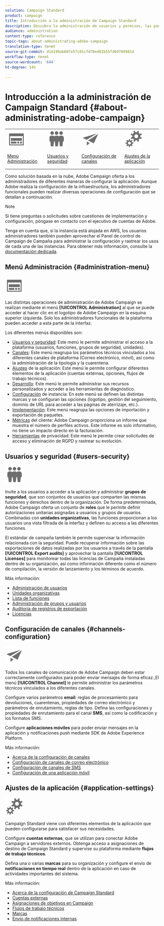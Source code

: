 ```yaml
---
solution: Campaign Standard
product: campaign
title: Introducción a la administración de Campaign Standard
description: Descubra la administración de usuarios y permisos, las pautas de supervisión, configuraciones específicas de canal y pautas de configuración de aplicaciones.
audience: administration
content-type: reference
topic-tags: about-administrating-adobe-campaign
translation-type: tm+mt
source-git-commit: d1d199ab607e57c01cfd70ed81b55fd69789981d
workflow-type: tm+mt
source-wordcount: '644'
ht-degree: 14%

---
```



# Introducción a la administración de Campaign Standard {#about-administrating-adobe-campaign}

<table>
<tr><td><img src="assets/do-not-localize/icon_menu.svg" width="60px"><p><a href="#administration-menu">Menú Administración</a></p></td>
<td><img src="assets/do-not-localize/icon_users.svg" width="60px"><p><a href="#users-security">Usuarios y seguridad</a></p></td>
<td><img src="assets/do-not-localize/icon_channels.svg" width="60px"><p><a href="#channels-configuration">Configuración de canales</a></p></td>
<td><img src="assets/do-not-localize/icon_settings.svg" width="60px"><p><a href="#application-settings">Ajustes de la aplicación</a></p></td></tr>
</table>

Como solución basada en la nube, Adobe Campaign oferta a los administradores de diferentes maneras de configurar la aplicación. Aunque Adobe realiza la configuración de la infraestructura, los administradores funcionales pueden realizar diversas operaciones de configuración que se detallan a continuación.

>[!NOTE]
>
>Si tiene preguntas o solicitudes sobre cuestiones de implementación y configuración, póngase en contacto con el ejecutivo de cuentas de Adobe.

Tenga en cuenta que, si la instancia está alojada en AWS, los usuarios administradores también pueden aprovechar el Panel de control de Campaign de Campaña para administrar la configuración y rastrear los usos de cada una de las instancias. Para obtener más información, consulte la [documentación dedicada](https://experienceleague.adobe.com/docs/control-panel/using/control-panel-home.html).

## Menú Administración {#administration-menu}

<img src="assets/do-not-localize/icon_menu.svg" width="60px">

Las distintas operaciones de administración de Adobe Campaign se realizan mediante el menú **[!UICONTROL Administration]** al que se puede acceder al hacer clic en el logotipo de Adobe Campaign en la esquina superior izquierda. Solo los administradores funcionales de la plataforma pueden acceder a esta parte de la interfaz.

Los diferentes menús disponibles son:

* [Usuarios y seguridad](../../administration/using/about-access-management.md): Este menú le permite administrar el acceso a la plataforma (usuarios, funciones, grupos de seguridad, unidades).
* [Canales](../../administration/using/about-channel-configuration.md): Este menú reagrupa los parámetros técnicos vinculados a los diferentes canales de plataforma (Correo electrónico, móvil), así como la administración de la tipología y la cuarentena.
* [Ajustes](../../administration/using/external-accounts.md) de la aplicación: Este menú le permite configurar diferentes elementos de la aplicación (cuentas externas, opciones, flujos de trabajo técnicos).
* [Desarrollo](../../developing/using/data-model-concepts.md): Este menú le permite administrar sus recursos personalizados y acceder a las herramientas de diagnóstico.
* [Configuración](../../administration/using/branding.md) de instancia: En este menú se definen las distintas marcas y se configuran las opciones (logotipo, gestión del seguimiento, dominio de URL para acceder a las páginas de aterrizaje, etc.).
* [Implementación](../../automating/using/managing-packages.md): Este menú reagrupa las opciones de importación y exportación de paquetes.
* [Métricas](../../audiences/using/active-profiles.md) del cliente: Adobe Campaign proporciona un informe que muestra el número de perfiles activos. Este informe es solo informativo, no tiene un impacto directo en la facturación.
* [Herramientas](../../start/using/privacy-management.md) de privacidad: Este menú le permite crear solicitudes de acceso y eliminación de RGPD y rastrear su evolución.

## Usuarios y seguridad {#users-security}

<img src="assets/do-not-localize/icon_users.svg"  width="60px">

Invite a los usuarios a acceder a la aplicación y administrar **grupos de seguridad**, que son conjuntos de usuarios que comparten las mismas funciones y derechos dentro de la organización. De forma predeterminada, Adobe Campaign oferta un conjunto de **roles** que le permite definir autorizaciones unitarias asignadas a usuarios y grupos de usuarios. Combinadas con **unidades organizativas**, las funciones proporcionan a los usuarios una vista filtrada de la interfaz y definen su acceso a las diferentes funciones.

El estándar de campaña también le permite supervisar la información relacionada con la seguridad. Puede recuperar información sobre las exportaciones de datos realizadas por los usuarios a través de la pantalla **[!UICONTROL Export audits]** y aprovechar la pantalla **[!UICONTROL Licenses]** para monitorear todas las licencias de Campaña instaladas dentro de su organización, así como información diferente como el número de compilación, la versión de lanzamiento y los términos de acuerdo.

Más información:

* [Administración de usuarios](../../administration/using/users-management.md)
* [Unidades organizativas](../../administration/using/organizational-units.md)
* [Lista de funciones](../../administration/using/list-of-roles.md)
* [Administración de grupos y usuarios](../../administration/using/managing-groups-and-users.md)
* [Auditoría de registros de exportación](../../administration/using/auditing-export-logs.md)
* [Licencias](../../administration/using/licenses.md)

## Configuración de canales {#channels-configuration}

<img src="assets/do-not-localize/icon_channels.svg" width="60px">

Todos los canales de comunicación de Adobe Campaign deben estar correctamente configurados para poder enviar mensajes de forma eficaz.,El menú **[!UICONTROL Channel]** le permite administrar los parámetros técnicos vinculados a los diferentes canales.

Configure varios parámetros **email**: reglas de procesamiento para devoluciones, cuarentenas, propiedades de correo electrónico y parámetros de enrutamiento, reglas de tipo. Defina las configuraciones y propiedades de enrutamiento para el canal **SMS**, así como la codificación y los formatos SMS.

Configure **aplicaciones móviles** para poder enviar mensajes en la aplicación y notificaciones push mediante SDK de Adobe Experience Platform.

Más información:

* [Acerca de la configuración de canales](../../administration/using/about-channel-configuration.md)
* [Configuración de canales de correo electrónico](../../administration/using/configuring-email-channel.md)
* [Configuración de canales de SMS](../../administration/using/configuring-sms-channel.md)
* [Configuración de una aplicación móvil](../../administration/using/configuring-a-mobile-application.md)

## Ajustes de la aplicación {#application-settings}

<img src="assets/do-not-localize/icon_settings.svg" width="60px">

Campaign Standard viene con diferentes elementos de la aplicación que pueden configurarse para satisfacer sus necesidades.

Configure **cuentas externas**, que se utilizan para conectar Adobe Campaign a servidores externos. Obtenga acceso a asignaciones de destino de Campaign Standard y supervise su plataforma mediante **flujos de trabajo técnicos**.

Defina una o varias **marcas** para su organización y configure el envío de **notificaciones en tiempo real** dentro de la aplicación en caso de actividades importantes del sistema.

Más información:

* [Acerca de la configuración de Campaign Standard](../../administration/using/about-campaign-standard-settings.md)
* [Cuentas externas](../../administration/using/external-accounts.md)
* [Asignaciones de objetivos en Campaign](../../administration/using/target-mappings-in-campaign.md)
* [Flujos de trabajo técnicos](../../administration/using/technical-workflows.md)
* [Marcas](../../administration/using/branding.md)
* [Envío de notificaciones internas](../../administration/using/sending-internal-notifications.md)
